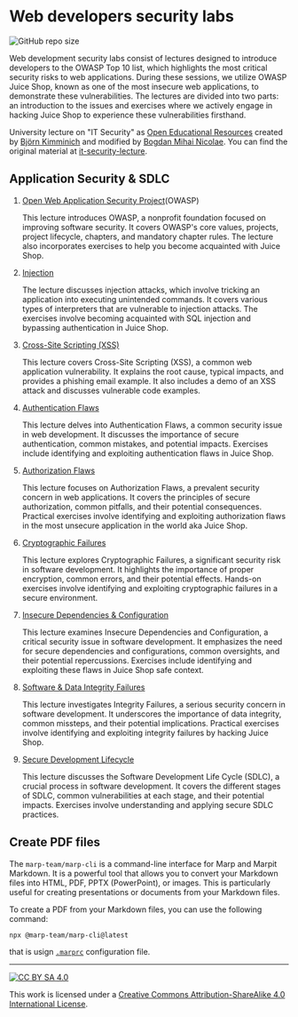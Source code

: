 # Web developers security labs

![GitHub repo size](https://img.shields.io/github/repo-size/webtoknow/web-dev-security-lab)

Web development security labs consist of lectures designed to introduce developers to the OWASP Top 10 list, which highlights the most critical security risks to web applications. During these sessions, we utilize OWASP Juice Shop, known as one of the most insecure web applications, to demonstrate these vulnerabilities. The lectures are divided into two parts: an introduction to the issues and exercises where we actively engage in hacking Juice Shop to experience these vulnerabilities firsthand.

University lecture on "IT Security" as
[Open Educational Resources](https://www.unesco.org/en/communication-information/open-solutions/open-educational-resources)
created by [Björn Kimminich](http://kimminich.de) and modified by [Bogdan Mihai Nicolae](http://bogminic.com). You can find the original material at [it-security-lecture](https://github.com/bkimminich/it-security-lecture).

## Application Security & SDLC

1. [Open Web Application Security Project](slides/01-01-owasp.md)(OWASP)

   This lecture introduces OWASP, a nonprofit foundation focused on improving software security. It covers OWASP's core values, projects, project lifecycle, chapters, and mandatory chapter rules. The lecture also incorporates exercises to help you become acquainted with Juice Shop.

2. [Injection](slides/01-02-injection.md)

   The lecture discusses injection attacks, which involve tricking an application into executing unintended commands. It covers various types of interpreters that are vulnerable to injection attacks. The exercises involve becoming acquainted with SQL injection and bypassing authentication in Juice Shop.

3. [Cross-Site Scripting (XSS)](slides/01-03-xss.md)

   This lecture covers Cross-Site Scripting (XSS), a common web application vulnerability. It explains the root cause, typical impacts, and provides a phishing email example. It also includes a demo of an XSS attack and discusses vulnerable code examples.

4. [Authentication Flaws](slides/01-04-authentication_flaws.md)

   This lecture delves into Authentication Flaws, a common security issue in web development. It discusses the importance of secure authentication, common mistakes, and potential impacts. Exercises include identifying and exploiting authentication flaws in Juice Shop.

5. [Authorization Flaws](slides/01-05-authorization_flaws.md)

   This lecture focuses on Authorization Flaws, a prevalent security concern in web applications. It covers the principles of secure authorization, common pitfalls, and their potential consequences. Practical exercises involve identifying and exploiting authorization flaws in the most unsecure application in the world aka Juice Shop.

6. [Cryptographic Failures](slides/01-06-cryptographic_failures.md)

   This lecture explores Cryptographic Failures, a significant security risk in software development. It highlights the importance of proper encryption, common errors, and their potential effects. Hands-on exercises involve identifying and exploiting cryptographic failures in a secure environment.

7. [Insecure Dependencies & Configuration](slides/01-07-insecure_dependencies_and_configuration.md)

   This lecture examines Insecure Dependencies and Configuration, a critical security issue in software development. It emphasizes the need for secure dependencies and configurations, common oversights, and their potential repercussions. Exercises include identifying and exploiting these flaws in Juice Shop safe context.

8. [Software & Data Integrity Failures](slides/01-08-integrity_failures.md)

   This lecture investigates Integrity Failures, a serious security concern in software development. It underscores the importance of data integrity, common missteps, and their potential implications. Practical exercises involve identifying and exploiting integrity failures by hacking Juice Shop.

9. [Secure Development Lifecycle](slides/01-09-sdlc.md)

   This lecture discusses the Software Development Life Cycle (SDLC), a crucial process in software development. It covers the different stages of SDLC, common vulnerabilities at each stage, and their potential impacts. Exercises involve understanding and applying secure SDLC practices.

## Create PDF files

The `marp-team/marp-cli` is a command-line interface for Marp and Marpit Markdown. It is a powerful tool that allows you to convert your Markdown files into HTML, PDF, PPTX (PowerPoint), or images. This is particularly useful for creating presentations or documents from your Markdown files.

To create a PDF from your Markdown files, you can use the following command:

```bash
npx @marp-team/marp-cli@latest
```

that is usign [`.marprc`](.marprc) configuration file.

----

[![CC BY SA 4.0](cc_by-sa_4.0.svg)](https://creativecommons.org/licenses/by-sa/4.0/)

This work is licensed under a
[Creative Commons Attribution-ShareAlike 4.0 International License](https://creativecommons.org/licenses/by-sa/4.0/).
